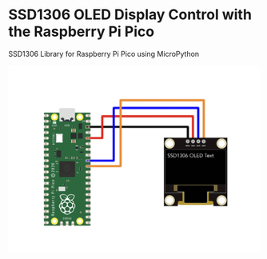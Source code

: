 # SSD1306 OLED Display Control with the Raspberry Pi Pico
SSD1306 Library for Raspberry Pi Pico using MicroPython

![SSD1306 RPi Pico Wiring](/images/ssd1306_w_RPi_Pico_white.jpg)
